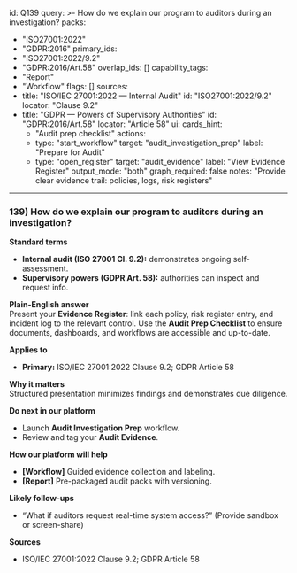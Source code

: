 id: Q139
query: >-
  How do we explain our program to auditors during an investigation?
packs:
  - "ISO27001:2022"
  - "GDPR:2016"
primary_ids:
  - "ISO27001:2022/9.2"
  - "GDPR:2016/Art.58"
overlap_ids: []
capability_tags:
  - "Report"
  - "Workflow"
flags: []
sources:
  - title: "ISO/IEC 27001:2022 — Internal Audit"
    id: "ISO27001:2022/9.2"
    locator: "Clause 9.2"
  - title: "GDPR — Powers of Supervisory Authorities"
    id: "GDPR:2016/Art.58"
    locator: "Article 58"
ui:
  cards_hint:
    - "Audit prep checklist"
  actions:
    - type: "start_workflow"
      target: "audit_investigation_prep"
      label: "Prepare for Audit"
    - type: "open_register"
      target: "audit_evidence"
      label: "View Evidence Register"
output_mode: "both"
graph_required: false
notes: "Provide clear evidence trail: policies, logs, risk registers"
---
### 139) How do we explain our program to auditors during an investigation?

**Standard terms**  
- **Internal audit (ISO 27001 Cl. 9.2):** demonstrates ongoing self-assessment.  
- **Supervisory powers (GDPR Art. 58):** authorities can inspect and request info.

**Plain-English answer**  
Present your **Evidence Register**: link each policy, risk register entry, and incident log to the relevant control. Use the **Audit Prep Checklist** to ensure documents, dashboards, and workflows are accessible and up-to-date.

**Applies to**  
- **Primary:** ISO/IEC 27001:2022 Clause 9.2; GDPR Article 58

**Why it matters**  
Structured presentation minimizes findings and demonstrates due diligence.

**Do next in our platform**  
- Launch **Audit Investigation Prep** workflow.  
- Review and tag your **Audit Evidence**.

**How our platform will help**  
- **[Workflow]** Guided evidence collection and labeling.  
- **[Report]** Pre-packaged audit packs with versioning.

**Likely follow-ups**  
- “What if auditors request real-time system access?” (Provide sandbox or screen-share)

**Sources**  
- ISO/IEC 27001:2022 Clause 9.2; GDPR Article 58
